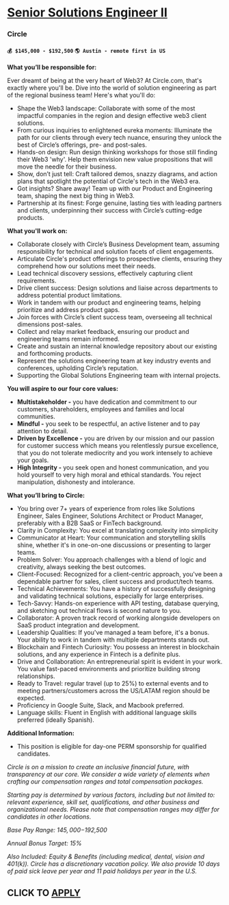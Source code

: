# [Senior Solutions Engineer II](https://www.remotewlb.com/apply/senior-solutions-engineer-ii-127014)  
### Circle  
#### `💰 $145,000 - $192,500` `🌎 Austin - remote first in US`  

**What you’ll be responsible for:**

Ever dreamt of being at the very heart of Web3? At Circle.com, that's exactly where you'll be. Dive into the world of solution engineering as part of the regional business team! Here's what you'll do:

  * Shape the Web3 landscape: Collaborate with some of the most impactful companies in the region and design effective web3 client solutions. 
  * From curious inquiries to enlightened eureka moments: Illuminate the path for our clients through every tech nuance, ensuring they unlock the best of Circle’s offerings, pre- and post-sales.
  * Hands-on design: Run design thinking workshops for those still finding their Web3 'why'. Help them envision new value propositions that will move the needle for their business.
  * Show, don’t just tell: Craft tailored demos, snazzy diagrams, and action plans that spotlight the potential of Circle's tech in the Web3 era.
  * Got insights? Share away! Team up with our Product and Engineering team, shaping the next big thing in Web3.
  * Partnership at its finest: Forge genuine, lasting ties with leading partners and clients, underpinning their success with Circle’s cutting-edge products.

**What you'll work on:**

  * Collaborate closely with Circle’s Business Development team, assuming responsibility for technical and solution facets of client engagements.
  * Articulate Circle's product offerings to prospective clients, ensuring they comprehend how our solutions meet their needs.
  * Lead technical discovery sessions, effectively capturing client requirements.
  * Drive client success: Design solutions and liaise across departments to address potential product limitations.
  * Work in tandem with our product and engineering teams, helping prioritize and address product gaps.
  * Join forces with Circle’s client success team, overseeing all technical dimensions post-sales.
  * Collect and relay market feedback, ensuring our product and engineering teams remain informed.
  * Create and sustain an internal knowledge repository about our existing and forthcoming products.
  * Represent the solutions engineering team at key industry events and conferences, upholding Circle’s reputation. 
  * Supporting the Global Solutions Engineering team with internal projects.

**You will aspire to our four core values:**

  * **Multistakeholder -** you have dedication and commitment to our customers, shareholders, employees and families and local communities.
  * **Mindful -** you seek to be respectful, an active listener and to pay attention to detail. 
  * **Driven by Excellence -** you are driven by our mission and our passion for customer success which means you relentlessly pursue excellence, that you do not tolerate mediocrity and you work intensely to achieve your goals. 
  * **High Integrity -** you seek open and honest communication, and you hold yourself to very high moral and ethical standards. You reject manipulation, dishonesty and intolerance.

**What you’ll bring to Circle:**

  * You bring over 7+ years of experience from roles like Solutions Engineer, Sales Engineer, Solutions Architect or Product Manager, preferably with a B2B SaaS or FinTech background.
  * Clarity in Complexity: You excel at translating complexity into simplicity 
  * Communicator at Heart: Your communication and storytelling skills shine, whether it's in one-on-one discussions or presenting to larger teams.
  * Problem Solver: You approach challenges with a blend of logic and creativity, always seeking the best outcomes.
  * Client-Focused: Recognized for a client-centric approach, you've been a dependable partner for sales, client success and product/tech teams.
  * Technical Achievements: You have a history of successfully designing and validating technical solutions, especially for large enterprises.
  * Tech-Savvy: Hands-on experience with API testing, database querying, and sketching out technical flows is second nature to you.
  * Collaborator: A proven track record of working alongside developers on SaaS product integration and development.
  * Leadership Qualities: If you've managed a team before, it's a bonus. Your ability to work in tandem with multiple departments stands out.
  * Blockchain and Fintech Curiosity: You possess an interest in blockchain solutions, and any experience in Fintech is a definite plus.
  * Drive and Collaboration: An entrepreneurial spirit is evident in your work. You value fast-paced environments and prioritize building strong relationships.
  * Ready to Travel: regular travel (up to 25%) to external events and to meeting partners/customers across the US/LATAM region should be expected.
  * Proficiency in Google Suite, Slack, and Macbook preferred. 
  * Language skills: Fluent in English with additional language skills preferred (ideally Spanish).

**Additional Information:**

  * This position is eligible for day-one PERM sponsorship for qualified candidates.

_Circle is on a mission to create an inclusive financial future, with transparency at our core. We consider a wide variety of elements when crafting our compensation ranges and total compensation packages._

_Starting pay is determined by various factors, including but not limited to: relevant experience, skill set, qualifications, and other business and organizational needs. Please note that compensation ranges may differ for candidates in other locations._

_Base Pay Range: $145,000-$192,500_

_Annual Bonus Target: 15%_

_Also Included: Equity & Benefits (including medical, dental, vision and 401(k)). Circle has a discretionary vacation policy. We also provide 10 days of paid sick leave per year and 11 paid holidays per year in the U.S._

  
## CLICK TO [APPLY](https://www.remotewlb.com/apply/senior-solutions-engineer-ii-127014)

